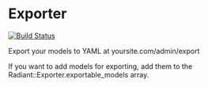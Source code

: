 # Exporter

[![Build Status](https://secure.travis-ci.org/radiant/radiant-exporter-extension.png)](http://travis-ci.org/radiant/radiant-exporter-extension)

Export your models to YAML at yoursite.com/admin/export

If you want to add models for exporting, add them to the Radiant::Exporter.exportable_models array.